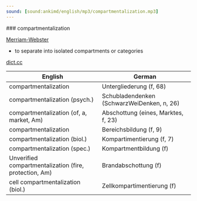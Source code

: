 ```yaml
---
sound: [sound:ankimd/english/mp3/compartmentalization.mp3]
---
```


\### compartmentalization

[Merriam-Webster](https://www.merriam-webster.com/dictionary/compartmentalization)

- to separate into isolated compartments or categories

[dict.cc](https://www.dict.cc/compartmentalization)

| English        | German       |
| -------------- | ------------ |
| compartmentalization | Untergliederung (f, 68) |
| compartmentalization (psych.) | Schubladendenken (SchwarzWeiDenken, n, 26) |
| compartmentalization (of, a, market, Am) | Abschottung (eines, Marktes, f, 23) |
| compartmentalization | Bereichsbildung (f, 9) |
| compartmentalization (biol.) | Kompartimentierung (f, 7) |
| compartmentalization (spec.) | Kompartmentbildung (f) |
| Unverified compartmentalization (fire, protection, Am) | Brandabschottung (f) |
| cell compartmentalization (biol.) | Zellkompartimentierung (f) |
